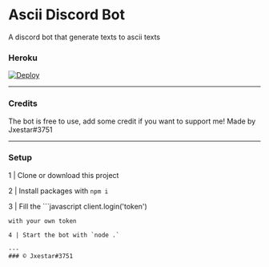 # Ascii Discord Bot
A discord bot that generate texts to ascii texts

### Heroku 
[![Deploy](https://www.herokucdn.com/deploy/button.svg)](https://github.com/Jxestar/asciibot)

---
### Credits
The bot is free to use, add some credit if you want to support me!
Made by Jxestar#3751

---
### Setup
1 | Clone or download this project

2 | Install packages with `npm i`

3 | Fill the ```javascript
client.login('token')
```
with your own token

4 | Start the bot with `node .`

---
### © Jxestar#3751
 
